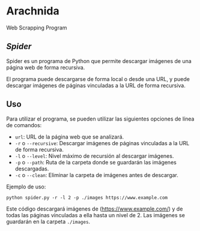 # Arachnida
Web Scrapping Program



## *Spider*

 

Spider es un programa de Python que permite descargar imágenes de una página web de forma recursiva.

El programa puede descargarse de forma local o desde una URL, y puede descargar imágenes de páginas vinculadas a la URL de forma recursiva.

## Uso

Para utilizar el programa, se pueden utilizar las siguientes opciones de línea de comandos:

-   `url`: URL de la página web que se analizará.
-   `-r`  o  `--recursive`: Descargar imágenes de páginas vinculadas a la URL de forma recursiva.
-   `-l`  o  `--level`: Nivel máximo de recursión al descargar imágenes.
-   `-p`  o  `--path`: Ruta de la carpeta donde se guardarán las imágenes descargadas.
-   `-c`  o  `--clean`: Eliminar la carpeta de imágenes antes de descargar.

Ejemplo de uso:


```
python spider.py -r -l 2 -p ./images https://www.example.com

```

Este código descargará imágenes de (https://www.example.com/)  y de todas las páginas vinculadas a ella hasta un nivel de 2. Las imágenes se guardarán en la carpeta  `./images`.



